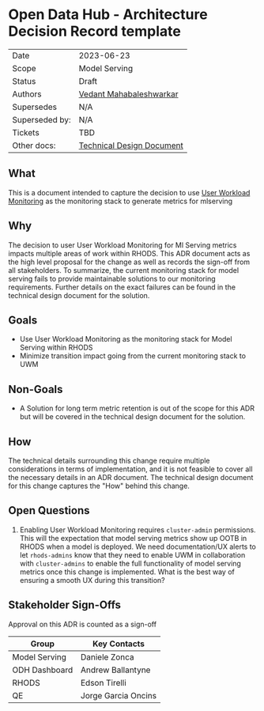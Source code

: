 # Open Data Hub - Architecture Decision Record template



|                |            |
| -------------- | ---------- |
| Date           | 2023-06-23 |
| Scope          | Model Serving|
| Status         | Draft |
| Authors        | [Vedant Mahabaleshwarkar](@VedantMahabaleshwarkar) |
| Supersedes     | N/A |
| Superseded by: | N/A |
| Tickets        | TBD |
| Other docs:    | [Technical Design Document](https://docs.google.com/document/d/16R1dDOwZri7X_7cALuNK9lkLDF5cTJMKwHpSJRINAzA/edit) |

## What

This is a document intended to capture the decision to use [User Workload Monitoring](https://docs.openshift.com/container-platform/4.13/monitoring/enabling-monitoring-for-user-defined-projects.html) as the monitoring stack to generate metrics for mlserving
## Why

The decision to user User Workload Monitoring for Ml Serving metrics impacts multiple areas of work within RHODS. This ADR document acts as the high level proposal for the change as well as records the sign-off from all stakeholders. To summarize, the current monitoring stack for model serving fails to provide maintainable solutions to our monitoring requirements. Further details on the exact failures can be found in the technical design document for the solution. 

## Goals

* Use User Workload Monitoring as the monitoring stack for Model Serving within RHODS
* Minimize transition impact going from the current monitoring stack to UWM

## Non-Goals

* A Solution for long term metric retention is out of the scope for this ADR but will be covered in the technical design document for the solution. 
 
## How

The technical details surrounding this change require multiple considerations in terms of implementation, and it is not feasible to cover all the necessary details in an ADR document. The technical design document for this change captures the "How" behind this change. 

## Open Questions

1.  Enabling User Workload Monitoring requires `cluster-admin` permissions. This will the expectation that model serving metrics show up OOTB in RHODS when a model is deployed. 
We need documentation/UX alerts to let `rhods-admins` know that they need to enable UWM in collaboration with `cluster-admins` to enable the full functionality of model serving metrics once this change is implemented. What is the best way of ensuring a smooth UX during this transition? 


## Stakeholder Sign-Offs 

Approval on this ADR is counted as a sign-off

| Group                         | Key Contacts     | 
| ----------------------------- | ---------------- | 
| Model Serving            | Daniele Zonca | 
| ODH Dashboard | Andrew Ballantyne | 
| RHODS | Edson Tirelli | 
| QE | Jorge Garcia Oncins |  
